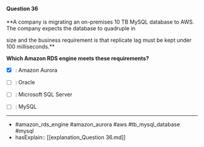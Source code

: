 #### Question  36

**A company is migrating an on-premises 10 TB MySQL database to AWS. The company expects the database to quadruple in

size and the business requirement is that replicate lag must be kept under 100 milliseconds.**

**Which Amazon RDS engine meets these requirements?**

- [x] :  Amazon Aurora

- [ ] :  Oracle

- [ ] :  Microsoft SQL Server

- [ ] :  MySQL

----

- #amazon_rds_engine #amazon_aurora #aws #tb_mysql_database #mysql
- hasExplain:: [[explanation_Question  36.md]]
